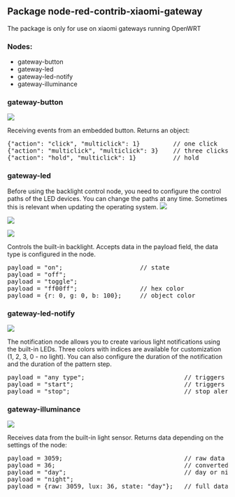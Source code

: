 ## Package node-red-contrib-xiaomi-gateway
The package is only for use on xiaomi gateways running OpenWRT
### Nodes:
- gateway-button
- gateway-led
- gateway-led-notify
- gateway-illuminance

### gateway-button
![](https://user-images.githubusercontent.com/10141227/134972029-8ebc2259-937a-43f4-81b0-aa049e79af7c.PNG)

Receiving events from an embedded button. Returns an object:
<pre>
{"action": "click", "multiclick": 1}         // one click
{"action": "multiclick", "multiclick": 3}    // three clicks
{"action": "hold", "multiclick": 1}          // hold
</pre>

### gateway-led
Before using the backlight control node, you need to configure the control paths of the LED devices. You can change the paths at any time. Sometimes this is relevant when updating the operating system.
![](https://user-images.githubusercontent.com/10141227/134972033-586ccce4-0829-44d2-8d2f-92e9a2f67831.PNG)

![](https://user-images.githubusercontent.com/10141227/134972035-e281e706-5c9d-4c53-8948-2d59083514c3.PNG)

![](https://user-images.githubusercontent.com/10141227/134972037-8f688ae1-4194-406f-a30c-56e3946b9edb.PNG)

Controls the built-in backlight. Accepts data in the payload field, the data type is configured in the node.
<pre>
payload = "on";                     // state
payload = "off";
payload = "toggle";
payload = "ff00ff";                 // hex color
payload = {r: 0, g: 0, b: 100};     // object color
</pre>

### gateway-led-notify

![](https://user-images.githubusercontent.com/10141227/134972039-7ae98fdf-5f68-42d4-a6fe-5cbe50fe6d72.PNG)

The notification node allows you to create various light notifications using the built-in LEDs. Three colors with indices are available for customization (1, 2, 3, 0 - no light). You can also configure the duration of the notification and the duration of the pattern step.

<pre>
payload = "any type";                           // triggers an alert for a specific period
payload = "start";                              // triggers an alert before manual stop 
payload = "stop";                               // stop alert
</pre>

### gateway-illuminance
![](https://user-images.githubusercontent.com/10141227/134972032-52480bbe-f0e1-4958-8279-7d200e3400c6.PNG)

Receives data from the built-in light sensor. Returns data depending on the settings of the node:
<pre>
payload = 3059;                                 // raw data from sensor
payload = 36;                                   // converted value, in lux 
payload = "day";                                // day or night event
payload = "night";
payload = {raw: 3059, lux: 36, state: "day"};   // full data
</pre>
